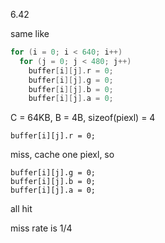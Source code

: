 6.42

same like

```c
for (i = 0; i < 640; i++)
  for (j = 0; j < 480; j++)
    buffer[i][j].r = 0;
    buffer[i][j].g = 0;
    buffer[i][j].b = 0;
    buffer[i][j].a = 0;
```

C = 64KB, B = 4B, sizeof(piexl) = 4

    buffer[i][j].r = 0;

miss, cache one piexl, so

    buffer[i][j].g = 0;
    buffer[i][j].b = 0;
    buffer[i][j].a = 0;

all hit

miss rate is 1/4
